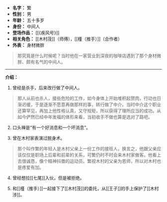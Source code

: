 
- **名字：** 繁
- **性别：** 男
- **年龄：** 五十多岁
- **身份：** 中间人
- **登场作品：** [[《疾风号》]]
- **相关角色：** [[木村茂]]（师傅），[[槿（推手）]]（合作者）
- **外表：** 身材微胖

> 那究竟是什么时候呢？当时他在一家营业到深夜的咖啡店遇到了那个身材微胖、颇有名气的中间人。

---

**介绍：** 

1. 曾经是杀手，后来改行做了中间人。

> 那人从前也杀人，接些危险的工作，如今身体上开始堆积起赘肉，行动也日渐迟缓，于是逐渐不愿意再做那样的事，转行做了中介。当时中介这个职业还算罕见，再加上他性格认真，又守规矩，所以获得了理所应当的成功。从如今俨然已经中年发福的体形来看，当初收手不做也算是选对了路吧。

2. 口头禅是“有一个好消息和一个坏消息”。

3. 曾在木村家表演过脱身术。

> 那个叫作繁的年轻人是木村父亲上一份工作的接班人，换言之，他跟父亲应该仅仅是职场上后辈和前辈的关系，可繁仍时不时会来木村家做客。他看上去很诚恳，像个精神抖擞的运动员。繁视木村的父亲为恩师，所以对木村也是疼爱有加。

4. 曾经想拉[[七尾]]入伙，但是被拒绝。

5. 和[[槿（推手）]]一起接下了[[木村茂]]的委托，从[[王子]]的手上保护了[[木村涉]]。
